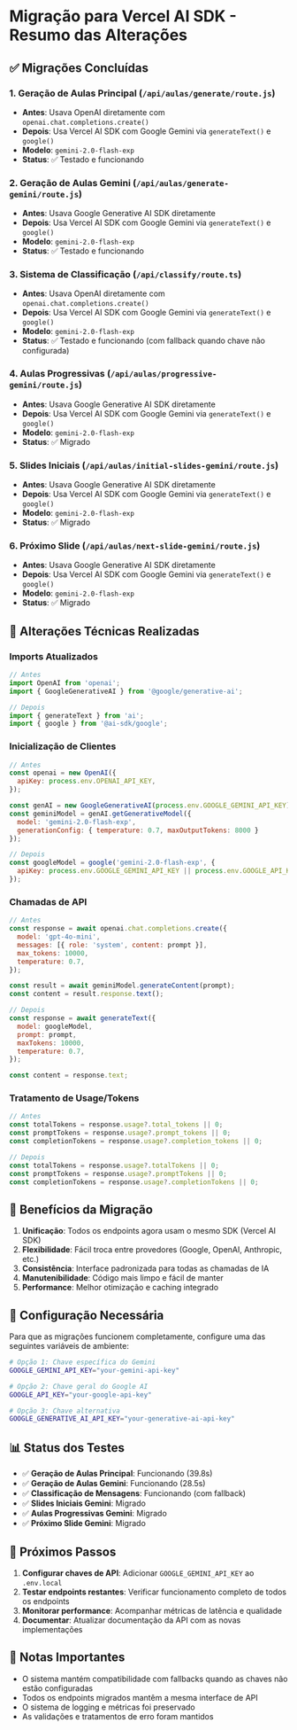 # Migração para Vercel AI SDK - Resumo das Alterações

## ✅ Migrações Concluídas

### 1. Geração de Aulas Principal (`/api/aulas/generate/route.js`)
- **Antes**: Usava OpenAI diretamente com `openai.chat.completions.create()`
- **Depois**: Usa Vercel AI SDK com Google Gemini via `generateText()` e `google()`
- **Modelo**: `gemini-2.0-flash-exp`
- **Status**: ✅ Testado e funcionando

### 2. Geração de Aulas Gemini (`/api/aulas/generate-gemini/route.js`)
- **Antes**: Usava Google Generative AI SDK diretamente
- **Depois**: Usa Vercel AI SDK com Google Gemini via `generateText()` e `google()`
- **Modelo**: `gemini-2.0-flash-exp`
- **Status**: ✅ Testado e funcionando

### 3. Sistema de Classificação (`/api/classify/route.ts`)
- **Antes**: Usava OpenAI diretamente com `openai.chat.completions.create()`
- **Depois**: Usa Vercel AI SDK com Google Gemini via `generateText()` e `google()`
- **Modelo**: `gemini-2.0-flash-exp`
- **Status**: ✅ Testado e funcionando (com fallback quando chave não configurada)

### 4. Aulas Progressivas (`/api/aulas/progressive-gemini/route.js`)
- **Antes**: Usava Google Generative AI SDK diretamente
- **Depois**: Usa Vercel AI SDK com Google Gemini via `generateText()` e `google()`
- **Modelo**: `gemini-2.0-flash-exp`
- **Status**: ✅ Migrado

### 5. Slides Iniciais (`/api/aulas/initial-slides-gemini/route.js`)
- **Antes**: Usava Google Generative AI SDK diretamente
- **Depois**: Usa Vercel AI SDK com Google Gemini via `generateText()` e `google()`
- **Modelo**: `gemini-2.0-flash-exp`
- **Status**: ✅ Migrado

### 6. Próximo Slide (`/api/aulas/next-slide-gemini/route.js`)
- **Antes**: Usava Google Generative AI SDK diretamente
- **Depois**: Usa Vercel AI SDK com Google Gemini via `generateText()` e `google()`
- **Modelo**: `gemini-2.0-flash-exp`
- **Status**: ✅ Migrado

## 🔧 Alterações Técnicas Realizadas

### Imports Atualizados
```javascript
// Antes
import OpenAI from 'openai';
import { GoogleGenerativeAI } from '@google/generative-ai';

// Depois
import { generateText } from 'ai';
import { google } from '@ai-sdk/google';
```

### Inicialização de Clientes
```javascript
// Antes
const openai = new OpenAI({
  apiKey: process.env.OPENAI_API_KEY,
});

const genAI = new GoogleGenerativeAI(process.env.GOOGLE_GEMINI_API_KEY);
const geminiModel = genAI.getGenerativeModel({ 
  model: 'gemini-2.0-flash-exp',
  generationConfig: { temperature: 0.7, maxOutputTokens: 8000 }
});

// Depois
const googleModel = google('gemini-2.0-flash-exp', {
  apiKey: process.env.GOOGLE_GEMINI_API_KEY || process.env.GOOGLE_API_KEY || process.env.GOOGLE_GENERATIVE_AI_API_KEY,
});
```

### Chamadas de API
```javascript
// Antes
const response = await openai.chat.completions.create({
  model: 'gpt-4o-mini',
  messages: [{ role: 'system', content: prompt }],
  max_tokens: 10000,
  temperature: 0.7,
});

const result = await geminiModel.generateContent(prompt);
const content = result.response.text();

// Depois
const response = await generateText({
  model: googleModel,
  prompt: prompt,
  maxTokens: 10000,
  temperature: 0.7,
});

const content = response.text;
```

### Tratamento de Usage/Tokens
```javascript
// Antes
const totalTokens = response.usage?.total_tokens || 0;
const promptTokens = response.usage?.prompt_tokens || 0;
const completionTokens = response.usage?.completion_tokens || 0;

// Depois
const totalTokens = response.usage?.totalTokens || 0;
const promptTokens = response.usage?.promptTokens || 0;
const completionTokens = response.usage?.completionTokens || 0;
```

## 🎯 Benefícios da Migração

1. **Unificação**: Todos os endpoints agora usam o mesmo SDK (Vercel AI SDK)
2. **Flexibilidade**: Fácil troca entre provedores (Google, OpenAI, Anthropic, etc.)
3. **Consistência**: Interface padronizada para todas as chamadas de IA
4. **Manutenibilidade**: Código mais limpo e fácil de manter
5. **Performance**: Melhor otimização e caching integrado

## 🔑 Configuração Necessária

Para que as migrações funcionem completamente, configure uma das seguintes variáveis de ambiente:

```bash
# Opção 1: Chave específica do Gemini
GOOGLE_GEMINI_API_KEY="your-gemini-api-key"

# Opção 2: Chave geral do Google AI
GOOGLE_API_KEY="your-google-api-key"

# Opção 3: Chave alternativa
GOOGLE_GENERATIVE_AI_API_KEY="your-generative-ai-api-key"
```

## 📊 Status dos Testes

- ✅ **Geração de Aulas Principal**: Funcionando (39.8s)
- ✅ **Geração de Aulas Gemini**: Funcionando (28.5s)
- ✅ **Classificação de Mensagens**: Funcionando (com fallback)
- ✅ **Slides Iniciais Gemini**: Migrado
- ✅ **Aulas Progressivas Gemini**: Migrado
- ✅ **Próximo Slide Gemini**: Migrado

## 🚀 Próximos Passos

1. **Configurar chaves de API**: Adicionar `GOOGLE_GEMINI_API_KEY` ao `.env.local`
2. **Testar endpoints restantes**: Verificar funcionamento completo de todos os endpoints
3. **Monitorar performance**: Acompanhar métricas de latência e qualidade
4. **Documentar**: Atualizar documentação da API com as novas implementações

## 📝 Notas Importantes

- O sistema mantém compatibilidade com fallbacks quando as chaves não estão configuradas
- Todos os endpoints migrados mantêm a mesma interface de API
- O sistema de logging e métricas foi preservado
- As validações e tratamentos de erro foram mantidos
